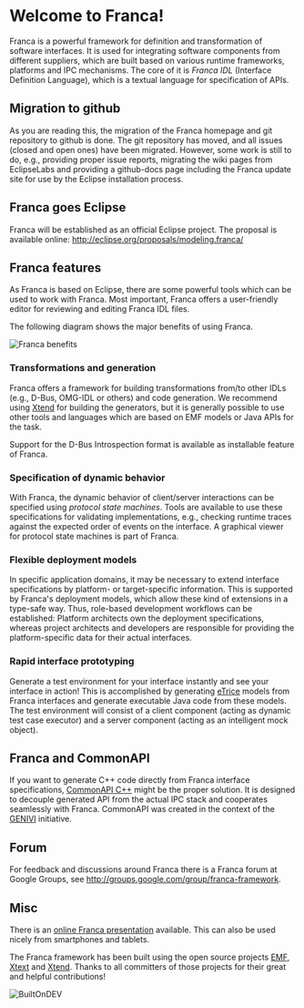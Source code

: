 # Welcome to Franca!

Franca is a powerful framework for definition and transformation of software interfaces.
It is used for integrating software components from different suppliers, which are built based on various runtime frameworks, platforms and IPC mechanisms. The core of it is _Franca IDL_ (Interface Definition Language), which is a textual language for specification of APIs.

## Migration to github

As you are reading this, the migration of the Franca homepage and git repository to github is done. 
The git repository has moved, and all issues (closed and open ones) have been migrated.
However, some work is still to do, e.g., providing proper issue reports, migrating the wiki pages from EclipseLabs
and providing a github-docs page including the Franca update site for use by the Eclipse installation process.

## Franca goes Eclipse

Franca will be established as an official Eclipse project. The proposal is available online: http://eclipse.org/proposals/modeling.franca/

## Franca features

As Franca is based on Eclipse, there are some powerful tools which can be used to work with Franca. Most important, Franca offers a user-friendly editor for reviewing and editing Franca IDL files.

The following diagram shows the major benefits of using Franca.

![Franca benefits](https://raw.githubusercontent.com/franca/franca/master/docs/web/images/FrancaBenefits.png)

### Transformations and generation
Franca offers a framework for building transformations from/to other IDLs (e.g., D-Bus, OMG-IDL or others)
and code generation. We recommend using [Xtend](http://xtend-lang.org) for building the generators,
but it is generally possible to use other tools and languages which are based on EMF models or Java APIs for the task.

Support for the D-Bus Introspection format is available as installable feature of Franca.

### Specification of dynamic behavior ###
With Franca, the dynamic behavior of client/server interactions can be specified using _protocol state machines_.
Tools are available to use these specifications for validating implementations,
e.g., checking runtime traces against the expected order of events on the interface.
A graphical viewer for protocol state machines is part of Franca.

### Flexible deployment models
In specific application domains, it may be necessary to extend interface specifications by platform-
or target-specific information. This is supported by Franca's deployment models, which allow these kind
of extensions in a type-safe way.
Thus, role-based development workflows can be established: Platform architects own the deployment
specifications, whereas project architects and developers are responsible for providing the
platform-specific data for their actual interfaces.

### Rapid interface prototyping
Generate a test environment for your interface instantly and see your interface in action!
This is accomplished by generating [eTrice](http://eclipse.org/etrice) models from Franca interfaces
and generate executable Java code from these models. The test environment will consist of a client
component (acting as dynamic test case executor) and a server component (acting as an intelligent mock object).

## Franca and CommonAPI

If you want to generate C++ code directly from Franca interface specifications,
[CommonAPI C++](http://projects.genivi.org/commonapi) might be the proper solution.
It is designed to decouple generated API from the actual IPC stack and cooperates seamlessly with Franca.
CommonAPI was created in the context of the [GENIVI](http://genivi.org) initiative.

## Forum

For feedback and discussions around Franca there is a
Franca forum at Google Groups, see http://groups.google.com/group/franca-framework.

## Misc

There is an [online Franca presentation](http://ftp.itemis.de/presentations/franca_std/) available.
This can also be used nicely from smartphones and tablets.

The Franca framework has been built using the open source projects [EMF](http://www.eclipse.org/emf),
[Xtext](http://www.xtext.org) and [Xtend](http://xtend-lang.org).
Thanks to all committers of those projects for their great and helpful contributions!

![BuiltOnDEV](http://web-static-cloudfront.s3.amazonaws.com/images/badges/BuiltOnDEV.png)
